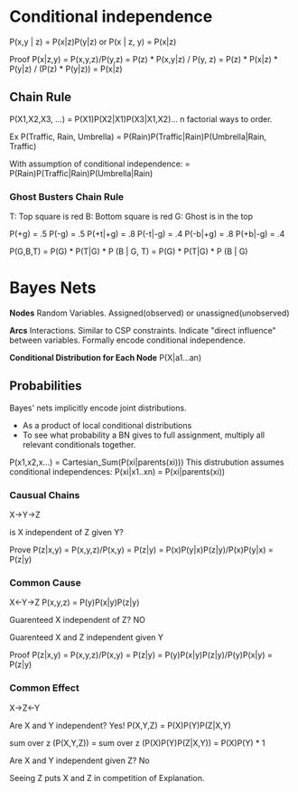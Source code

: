 # Conditional independence

P(x,y | z) = P(x|z)P(y|z)
or
P(x | z, y) = P(x|z)

Proof
P(x|z,y) = P(x,y,z)/P(y,z)
        = P(z) * P(x,y|z) / P(y, z)
        = P(z) * P(x|z) * P(y|z) / (P(z) * P(y|z))
        = P(x|z)

## Chain Rule
P(X1,X2,X3, ...) = P(X1)P(X2|X1)P(X3|X1,X2)...
n factorial ways to order.

Ex
P(Traffic, Rain, Umbrella) =
  P(Rain)P(Traffic|Rain)P(Umbrella|Rain, Traffic)

With assumption of conditional independence:
= P(Rain)P(Traffic|Rain)P(Umbrella|Rain)

### Ghost Busters Chain Rule
T: Top square is red
B: Bottom square is red
G: Ghost is in the top

P(+g) = .5
P(-g) = .5
P(+t|+g) = .8
P(-t|-g) = .4
P(-b|+g) = .8
P(+b|-g) = .4

P(G,B,T) = P(G) * P(T|G) * P (B | G, T)
          = P(G) * P(T|G) * P (B | G)

# Bayes Nets
**Nodes** Random Variables. Assigned(observed) or unassigned(unobserved)

**Arcs** Interactions. Similar to CSP constraints. Indicate "direct influence" between variables. Formally  encode conditional independence.

**Conditional Distribution for Each Node**
P(X|a1...an)

## Probabilities
Bayes' nets implicitly encode joint distributions.
- As a product of local conditional distributions
- To see what probability a BN gives to full assignment, multiply all relevant conditionals together.

P(x1,x2,x...) = Cartesian_Sum(P(xi|parents(xi)))
This distrubution assumes conditional independences:
P(xi|x1..xn) = P(xi|parents(xi))

### Causual Chains
X->Y->Z

is X independent of Z given Y?

Prove
P(z|x,y) = P(x,y,z)/P(x,y) = P(z|y)
        = P(x)P(y|x)P(z|y)/P(x)P(y|x)
        = P(z|y)

### Common Cause
X<-Y->Z
P(x,y,z) = P(y)P(x|y)P(z|y)

Guarenteed X independent of Z? NO

Guarenteed X and Z independent given Y

Proof
P(z|x,y) = P(x,y,z)/P(x,y) = P(z|y)
        = P(y)P(x|y)P(z|y)/P(y)P(x|y)
        = P(z|y)

### Common Effect
X->Z<-Y

Are X and Y independent? Yes!
P(X,Y,Z) = P(X)P(Y)P(Z|X,Y)

sum over z (P(X,Y,Z)) = sum over z (P(X)P(Y)P(Z|X,Y))
                      = P(X)P(Y) * 1

Are X and Y independent given Z? No

Seeing Z puts X and Z in competition of Explanation.

